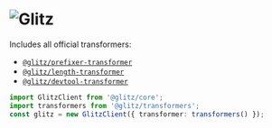 # ![Glitz](https://github.com/frenic/glitz/raw/master/glitz.svg?sanitize=true)

Includes all official transformers:

- [`@glitz/prefixer-transformer`](https://github.com/frenic/glitz/tree/master/packages/prefixer-transformer)
- [`@glitz/length-transformer`](https://github.com/frenic/glitz/tree/master/packages/length-transformer)
- [`@glitz/devtool-transformer`](https://github.com/frenic/glitz/tree/master/packages/devtool-transformer)

```ts
import GlitzClient from '@glitz/core';
import transformers from '@glitz/transformers';
const glitz = new GlitzClient({ transformer: transformers() });
```
